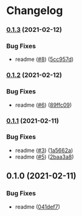 # Changelog

### [0.1.3](https://www.github.com/joeldodge79/test-python-repo/compare/v0.1.2...v0.1.3) (2021-02-12)


### Bug Fixes

* readme ([#8](https://www.github.com/joeldodge79/test-python-repo/issues/8)) ([5cc957d](https://www.github.com/joeldodge79/test-python-repo/commit/5cc957d8520f17c6aba6d778c902d0d1c693fb04))

### [0.1.2](https://www.github.com/joeldodge79/test-python-repo/compare/v0.1.1...v0.1.2) (2021-02-12)


### Bug Fixes

* readme ([#6](https://www.github.com/joeldodge79/test-python-repo/issues/6)) ([89ffc09](https://www.github.com/joeldodge79/test-python-repo/commit/89ffc098bfa7f5de3a237005cabb389a110d28be))

### [0.1.1](https://www.github.com/joeldodge79/test-python-repo/compare/v0.1.0...v0.1.1) (2021-02-11)


### Bug Fixes

* readme ([#3](https://www.github.com/joeldodge79/test-python-repo/issues/3)) ([1a5662a](https://www.github.com/joeldodge79/test-python-repo/commit/1a5662aa8ac14ec59029182e37b11559f99a9295))
* readme ([#5](https://www.github.com/joeldodge79/test-python-repo/issues/5)) ([2baa3a8](https://www.github.com/joeldodge79/test-python-repo/commit/2baa3a83328b909a178cdd65ac306dd4c3a0c279))

## 0.1.0 (2021-02-11)


### Bug Fixes

* readme ([041def7](https://www.github.com/joeldodge79/test-python-repo/commit/041def7ef511c1d4795bff9f06bb32ef4d8384a9))
